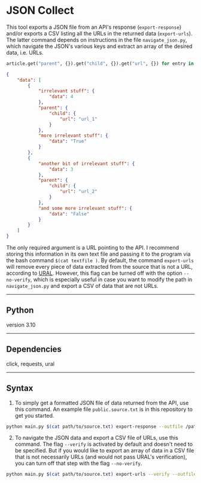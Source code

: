# JSON Collect
This tool exports a JSON file from an API's response (`export-response`) and/or exports a CSV listing all the URLs in the returned data (`export-urls`). The latter command depends on instructions in the file `navigate_json.py`, which navigate the JSON's various keys and extract an array of the desired data, i.e. URLs.

```python
article.get("parent", {}).get("child", {}).get("url", {}) for entry in data.get("data")]
```

```json
{
    "data": [
        {
            "irrelevant stuff": {
                "data": 4
            },
            "parent": {
                "child": {
                    "url": "url_1"
                }
            },
            "more irrelevant stuff": {
                "data": "True"
            }
        },
        {
            "another bit of irrelevant stuff": {
                "data": 3
            },
            "parent": {
                "child": {
                    "url": "url_2"
                }
            },
            "and some more irrelevant stuff": {
                "data": "False"
            }
        }
    ]
}
```

The only required argument is a URL pointing to the API. I recommend storing this information in its own text file and passing it to the program via the bash command `$(cat textfile )`. By default, the command `export-urls` will remove every piece of data extracted from the source that is not a URL, according to [URAL](https://github.com/medialab/ural). However, this flag can be turned off with the option `--no-verify`, which is especially useful in case you want to modify the path in `navigate_json.py` and export a CSV of data that are not URLs.

---

## Python
version 3.10

---

## Dependencies
click, requests, ural

---
## Syntax

1. To simply get a formatted JSON file of data returned from the API, use this command. An example file `public.source.txt` is in this repository to get you started.
```bash
python main.py $(cat path/to/source.txt) export-response --outfile /path/to/outfile.json
```

2. To navigate the JSON data and export a CSV file of URLs, use this command. The flag `--verify` is activated by default and doesn't need to be specified. But if you would like to export an array of data in a CSV file that is not necessarily URLs (and would not pass URAL's verification), you can turn off that step with the flag `--no-verify`.
```bash
python main.py $(cat path/to/source.txt) export-urls --verify --outfile /path/to/outfile.csv
```

